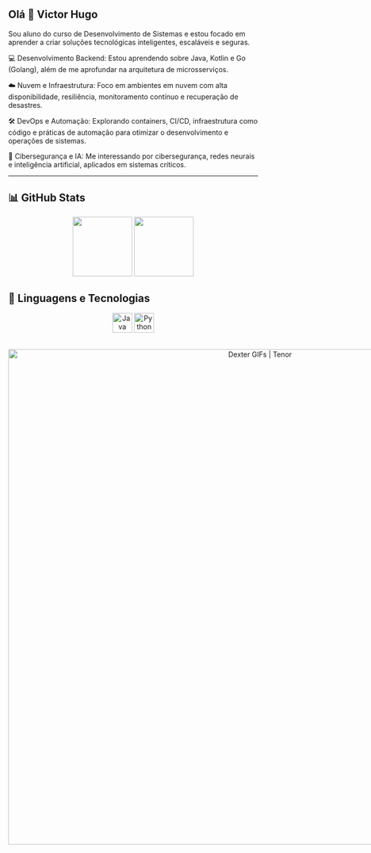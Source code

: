 ## Olá 👋 Victor Hugo

Sou aluno do curso de Desenvolvimento de Sistemas e estou focado em aprender a criar soluções tecnológicas inteligentes, escaláveis e seguras.

💻 Desenvolvimento Backend: Estou aprendendo sobre Java, Kotlin e Go (Golang), além de me aprofundar na arquitetura de microsserviços.

☁️ Nuvem e Infraestrutura: Foco em ambientes em nuvem com alta disponibilidade, resiliência, monitoramento contínuo e recuperação de desastres.

🛠️ DevOps e Automação: Explorando containers, CI/CD, infraestrutura como código e práticas de automação para otimizar o desenvolvimento e operações de sistemas.

🔐 Cibersegurança e IA: Me interessando por cibersegurança, redes neurais e inteligência artificial, aplicados em sistemas críticos.

---

## 📊 GitHub Stats

<p align="center">
  <img height="120em" src="https://github-readme-stats.vercel.app/api?username=vithugsancos&show_icons=true&theme=tokyonight&hide_title=false" />
  <img height="120em" src="https://github-readme-stats.vercel.app/api/top-langs/?username=vithugsancos&layout=compact&theme=tokyonight" />
</p>

## 🚀 Linguagens e Tecnologias

<p align="center">
  <img src="https://cdn.jsdelivr.net/gh/devicons/devicon/icons/java/java-original.svg" height="40" alt="Java" />
  <img src="https://cdn.jsdelivr.net/gh/devicons/devicon/icons/python/python-original.svg" height="40" alt="Python" />
</p>

##

<p align="center">
  <img src="https://media.tenor.com/kM_0m8GrOFYAAAAM/dexter-hatsune-miku.gif" jsaction="" class="sFlh5c FyHeAf iPVvYb" style="max-width: 1000px; height: 1000px; margin: 0px; width: 1000px;" alt="Dexter GIFs | Tenor" jsname="kn3ccd">
  
</p>
